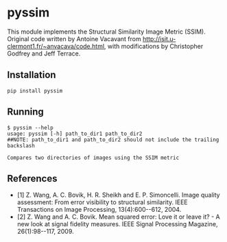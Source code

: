 # pyssim

This module implements the Structural Similarity Image Metric (SSIM). Original code written by Antoine Vacavant from http://isit.u-clermont1.fr/~anvacava/code.html, with modifications by Christopher Godfrey and Jeff Terrace.

## Installation

    pip install pyssim

## Running

    $ pyssim --help
    usage: pyssim [-h] path_to_dir1 path_to_dir2
    ##NOTE: path_to_dir1 and path_to_dir2 should not include the trailing backslash

    Compares two directories of images using the SSIM metric

## References

* [1] Z. Wang, A. C. Bovik, H. R. Sheikh and E. P. Simoncelli. Image quality assessment: From error visibility to structural similarity. IEEE Transactions on Image Processing, 13(4):600--612, 2004. 
* [2] Z. Wang and A. C. Bovik. Mean squared error: Love it or leave it? - A new look at signal fidelity measures. IEEE Signal Processing Magazine, 26(1):98--117, 2009.
